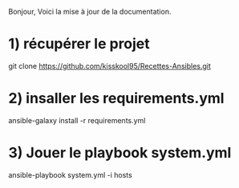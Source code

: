 Bonjour, Voici la mise à jour de la documentation.

# 1) récupérer le projet

git clone https://github.com/kisskool95/Recettes-Ansibles.git

# 2) insaller les requirements.yml

ansible-galaxy install -r requirements.yml

# 3) Jouer le playbook system.yml

ansible-playbook system.yml -i hosts